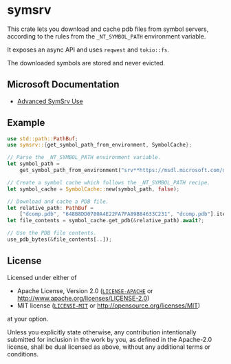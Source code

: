 # symsrv

This crate lets you download and cache pdb files from symbol servers, according to the rules from the `_NT_SYMBOL_PATH` environment variable.

It exposes an async API and uses `reqwest` and `tokio::fs`.

The downloaded symbols are stored and never evicted.

## Microsoft Documentation

 - [Advanced SymSrv Use](https://docs.microsoft.com/en-us/windows-hardware/drivers/debugger/advanced-symsrv-use)

## Example

```rust
use std::path::PathBuf;
use symsrv::{get_symbol_path_from_environment, SymbolCache};

// Parse the _NT_SYMBOL_PATH environment variable.
let symbol_path =
    get_symbol_path_from_environment("srv**https://msdl.microsoft.com/download/symbols");

// Create a symbol cache which follows the _NT_SYMBOL_PATH recipe.
let symbol_cache = SymbolCache::new(symbol_path, false);

// Download and cache a PDB file.
let relative_path: PathBuf =
    ["dcomp.pdb", "648B8DD0780A4E22FA7FA89B84633C231", "dcomp.pdb"].iter().collect();
let file_contents = symbol_cache.get_pdb(&relative_path).await?;

// Use the PDB file contents.
use_pdb_bytes(&file_contents[..]);
```

## License

Licensed under either of

  * Apache License, Version 2.0 ([`LICENSE-APACHE`](./LICENSE-APACHE) or http://www.apache.org/licenses/LICENSE-2.0)
  * MIT license ([`LICENSE-MIT`](./LICENSE-MIT) or http://opensource.org/licenses/MIT)

at your option.

Unless you explicitly state otherwise, any contribution intentionally submitted
for inclusion in the work by you, as defined in the Apache-2.0 license, shall be
dual licensed as above, without any additional terms or conditions.
